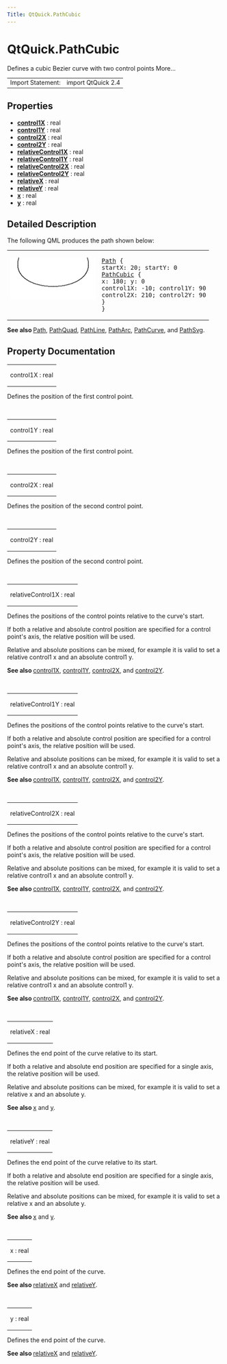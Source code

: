 ```yaml
---
Title: QtQuick.PathCubic
---
```


# QtQuick.PathCubic

<span class="subtitle"></span>
<!-- $$$PathCubic-brief -->
<p>Defines a cubic Bezier curve with two control points More...</p>
<!-- @@@PathCubic -->
<table class="alignedsummary">
<tr><td class="memItemLeft rightAlign topAlign"> Import Statement:</td><td class="memItemRight bottomAlign"> import QtQuick 2.4</td></tr></table><ul>
</ul>
<h2 id="properties">Properties</h2>
<ul>
<li class="fn"><b><b><a href="#control1X-prop">control1X</a></b></b> : real</li>
<li class="fn"><b><b><a href="#control1Y-prop">control1Y</a></b></b> : real</li>
<li class="fn"><b><b><a href="#control2X-prop">control2X</a></b></b> : real</li>
<li class="fn"><b><b><a href="#control2Y-prop">control2Y</a></b></b> : real</li>
<li class="fn"><b><b><a href="#relativeControl1X-prop">relativeControl1X</a></b></b> : real</li>
<li class="fn"><b><b><a href="#relativeControl1Y-prop">relativeControl1Y</a></b></b> : real</li>
<li class="fn"><b><b><a href="#relativeControl2X-prop">relativeControl2X</a></b></b> : real</li>
<li class="fn"><b><b><a href="#relativeControl2Y-prop">relativeControl2Y</a></b></b> : real</li>
<li class="fn"><b><b><a href="#relativeX-prop">relativeX</a></b></b> : real</li>
<li class="fn"><b><b><a href="#relativeY-prop">relativeY</a></b></b> : real</li>
<li class="fn"><b><b><a href="#x-prop">x</a></b></b> : real</li>
<li class="fn"><b><b><a href="#y-prop">y</a></b></b> : real</li>
</ul>
<!-- $$$PathCubic-description -->
<h2 id="details">Detailed Description</h2>
</p>
<p>The following QML produces the path shown below:</p>
<table class="generic">
<tr valign="top"><td ><p class="centerAlign"><img src="../../../media/declarative-pathcubic.png" alt="" /></p></td><td ><pre class="qml"><span class="type"><a href="QtQuick.Path.md">Path</a></span> {
<span class="name">startX</span>: <span class="number">20</span>; <span class="name">startY</span>: <span class="number">0</span>
<span class="type"><a href="index.html">PathCubic</a></span> {
<span class="name">x</span>: <span class="number">180</span>; <span class="name">y</span>: <span class="number">0</span>
<span class="name">control1X</span>: -<span class="number">10</span>; <span class="name">control1Y</span>: <span class="number">90</span>
<span class="name">control2X</span>: <span class="number">210</span>; <span class="name">control2Y</span>: <span class="number">90</span>
}
}</pre>
</td></tr>
</table>
<p><b>See also </b><a href="QtQuick.Path.md">Path</a>, <a href="QtQuick.PathQuad.md">PathQuad</a>, <a href="QtQuick.PathLine.md">PathLine</a>, <a href="QtQuick.PathArc.md">PathArc</a>, <a href="QtQuick.PathCurve.md">PathCurve</a>, and <a href="QtQuick.PathSvg.md">PathSvg</a>.</p>
<!-- @@@PathCubic -->
<h2>Property Documentation</h2>
<!-- $$$control1X -->
<table class="qmlname"><tr valign="top" id="control1X-prop"><td class="tblQmlPropNode"><p><span class="name">control1X</span> : <span class="type">real</span></p></td></tr></table><p>Defines the position of the first control point.</p>
<!-- @@@control1X -->
<br/>
<!-- $$$control1Y -->
<table class="qmlname"><tr valign="top" id="control1Y-prop"><td class="tblQmlPropNode"><p><span class="name">control1Y</span> : <span class="type">real</span></p></td></tr></table><p>Defines the position of the first control point.</p>
<!-- @@@control1Y -->
<br/>
<!-- $$$control2X -->
<table class="qmlname"><tr valign="top" id="control2X-prop"><td class="tblQmlPropNode"><p><span class="name">control2X</span> : <span class="type">real</span></p></td></tr></table><p>Defines the position of the second control point.</p>
<!-- @@@control2X -->
<br/>
<!-- $$$control2Y -->
<table class="qmlname"><tr valign="top" id="control2Y-prop"><td class="tblQmlPropNode"><p><span class="name">control2Y</span> : <span class="type">real</span></p></td></tr></table><p>Defines the position of the second control point.</p>
<!-- @@@control2Y -->
<br/>
<!-- $$$relativeControl1X -->
<table class="qmlname"><tr valign="top" id="relativeControl1X-prop"><td class="tblQmlPropNode"><p><span class="name">relativeControl1X</span> : <span class="type">real</span></p></td></tr></table><p>Defines the positions of the control points relative to the curve's start.</p>
<p>If both a relative and absolute control position are specified for a control point's axis, the relative position will be used.</p>
<p>Relative and absolute positions can be mixed, for example it is valid to set a relative control1 x and an absolute control1 y.</p>
<p><b>See also </b><a href="#control1X-prop">control1X</a>, <a href="#control1Y-prop">control1Y</a>, <a href="#control2X-prop">control2X</a>, and <a href="#control2Y-prop">control2Y</a>.</p>
<!-- @@@relativeControl1X -->
<br/>
<!-- $$$relativeControl1Y -->
<table class="qmlname"><tr valign="top" id="relativeControl1Y-prop"><td class="tblQmlPropNode"><p><span class="name">relativeControl1Y</span> : <span class="type">real</span></p></td></tr></table><p>Defines the positions of the control points relative to the curve's start.</p>
<p>If both a relative and absolute control position are specified for a control point's axis, the relative position will be used.</p>
<p>Relative and absolute positions can be mixed, for example it is valid to set a relative control1 x and an absolute control1 y.</p>
<p><b>See also </b><a href="#control1X-prop">control1X</a>, <a href="#control1Y-prop">control1Y</a>, <a href="#control2X-prop">control2X</a>, and <a href="#control2Y-prop">control2Y</a>.</p>
<!-- @@@relativeControl1Y -->
<br/>
<!-- $$$relativeControl2X -->
<table class="qmlname"><tr valign="top" id="relativeControl2X-prop"><td class="tblQmlPropNode"><p><span class="name">relativeControl2X</span> : <span class="type">real</span></p></td></tr></table><p>Defines the positions of the control points relative to the curve's start.</p>
<p>If both a relative and absolute control position are specified for a control point's axis, the relative position will be used.</p>
<p>Relative and absolute positions can be mixed, for example it is valid to set a relative control1 x and an absolute control1 y.</p>
<p><b>See also </b><a href="#control1X-prop">control1X</a>, <a href="#control1Y-prop">control1Y</a>, <a href="#control2X-prop">control2X</a>, and <a href="#control2Y-prop">control2Y</a>.</p>
<!-- @@@relativeControl2X -->
<br/>
<!-- $$$relativeControl2Y -->
<table class="qmlname"><tr valign="top" id="relativeControl2Y-prop"><td class="tblQmlPropNode"><p><span class="name">relativeControl2Y</span> : <span class="type">real</span></p></td></tr></table><p>Defines the positions of the control points relative to the curve's start.</p>
<p>If both a relative and absolute control position are specified for a control point's axis, the relative position will be used.</p>
<p>Relative and absolute positions can be mixed, for example it is valid to set a relative control1 x and an absolute control1 y.</p>
<p><b>See also </b><a href="#control1X-prop">control1X</a>, <a href="#control1Y-prop">control1Y</a>, <a href="#control2X-prop">control2X</a>, and <a href="#control2Y-prop">control2Y</a>.</p>
<!-- @@@relativeControl2Y -->
<br/>
<!-- $$$relativeX -->
<table class="qmlname"><tr valign="top" id="relativeX-prop"><td class="tblQmlPropNode"><p><span class="name">relativeX</span> : <span class="type">real</span></p></td></tr></table><p>Defines the end point of the curve relative to its start.</p>
<p>If both a relative and absolute end position are specified for a single axis, the relative position will be used.</p>
<p>Relative and absolute positions can be mixed, for example it is valid to set a relative x and an absolute y.</p>
<p><b>See also </b><a href="#x-prop">x</a> and <a href="#y-prop">y</a>.</p>
<!-- @@@relativeX -->
<br/>
<!-- $$$relativeY -->
<table class="qmlname"><tr valign="top" id="relativeY-prop"><td class="tblQmlPropNode"><p><span class="name">relativeY</span> : <span class="type">real</span></p></td></tr></table><p>Defines the end point of the curve relative to its start.</p>
<p>If both a relative and absolute end position are specified for a single axis, the relative position will be used.</p>
<p>Relative and absolute positions can be mixed, for example it is valid to set a relative x and an absolute y.</p>
<p><b>See also </b><a href="#x-prop">x</a> and <a href="#y-prop">y</a>.</p>
<!-- @@@relativeY -->
<br/>
<!-- $$$x -->
<table class="qmlname"><tr valign="top" id="x-prop"><td class="tblQmlPropNode"><p><span class="name">x</span> : <span class="type">real</span></p></td></tr></table><p>Defines the end point of the curve.</p>
<p><b>See also </b><a href="#relativeX-prop">relativeX</a> and <a href="#relativeY-prop">relativeY</a>.</p>
<!-- @@@x -->
<br/>
<!-- $$$y -->
<table class="qmlname"><tr valign="top" id="y-prop"><td class="tblQmlPropNode"><p><span class="name">y</span> : <span class="type">real</span></p></td></tr></table><p>Defines the end point of the curve.</p>
<p><b>See also </b><a href="#relativeX-prop">relativeX</a> and <a href="#relativeY-prop">relativeY</a>.</p>
<!-- @@@y -->
<br/>
